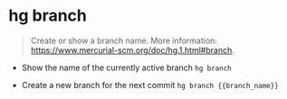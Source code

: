 # hg branch
> Create or show a branch name.
> More information: <https://www.mercurial-scm.org/doc/hg.1.html#branch>.

- Show the name of the currently active branch
`hg branch`

- Create a new branch for the next commit
`hg branch {{branch_name}}`
